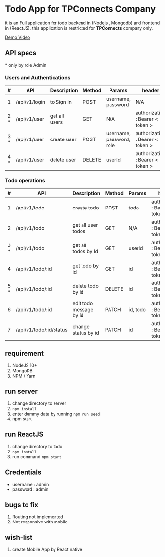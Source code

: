 # Todo App for TPConnects Company

it is an Full application for todo backend in (Nodejs , Mongodb) and frontend in (ReactJS).
this application is restricted for **TPConnects** company only.

[Demo Video](./todo-demo.mov)

## API specs

\* only by role Admin

### Users and Authentications

| #    | API           | Description   | Method | Params                   | header                           |
| ---- | ------------- | ------------- | ------ | ------------------------ | -------------------------------- |
| 1    | /api/v1/login | to Sign in    | POST   | username, password       | N/A                              |
| 2 \* | /api/v1/user  | get all users | GET    | N/A                      | authorization : Bearer < token > |
| 3 \* | /api/v1/user  | create user   | POST   | username, password, role | authorization : Bearer < token > |
| 4 \* | /api/v1/user  | delete user   | DELETE | userId                   | authorization : Bearer < token > |

### Todo operations

| #    | API                     | Description             | Method | Params   | header                           |
| ---- | ----------------------- | ----------------------- | ------ | -------- | -------------------------------- |
| 1    | /api/v1/todo            | create todo             | POST   | todo     | authorization : Bearer < token > |
| 2    | /api/v1/todo            | get all user todos      | GET    | N/A      | authorization : Bearer < token > |
| 3 \* | /api/v1/todo            | get all todos by Id     | GET    | userId   | authorization : Bearer < token > |
| 4    | /api/v1/todo/:id        | get todo by id          | GET    | id       | authorization : Bearer < token > |
| 5 \* | /api/v1/todo/:id        | delete todo by id       | DELETE | id       | authorization : Bearer < token > |
| 6    | /api/v1/todo/:id        | edit todo message by id | PATCH  | id, todo | authorization : Bearer < token > |
| 7    | /api/v1/todo/:id/status | change status by id     | PATCH  | id       | authorization : Bearer < token > |

## requirement

1. NodeJS 10+
2. MongoDB
3. NPM / Yarn

## run server

1. change directory to server
2. `npm install`
3. enter dummy data by running `npm run seed`
4. npm start

## run ReactJS

1. change directory to todo
2. `npm install`
3. run command `npm start`

## Credentials

- username : admin
- password : admin

## bugs to fix

1. Routing not implemented
2. Not responsive with mobile

## wish-list

1. create Mobile App by React native
